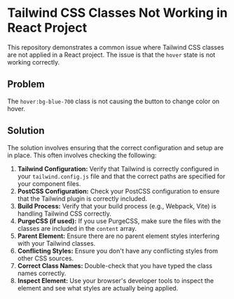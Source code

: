 # Tailwind CSS Classes Not Working in React Project

This repository demonstrates a common issue where Tailwind CSS classes are not applied in a React project.  The issue is that the `hover` state is not working correctly.

## Problem

The `hover:bg-blue-700` class is not causing the button to change color on hover.

## Solution

The solution involves ensuring that the correct configuration and setup are in place.  This often involves checking the following:

1. **Tailwind Configuration:** Verify that Tailwind is correctly configured in your `tailwind.config.js` file and that the correct paths are specified for your component files.
2. **PostCSS Configuration:** Check your PostCSS configuration to ensure that the Tailwind plugin is correctly included.
3. **Build Process:** Verify that your build process (e.g., Webpack, Vite) is handling Tailwind CSS correctly.
4. **PurgeCSS (if used):** If you use PurgeCSS, make sure the files with the classes are included in the `content` array. 
5. **Parent Element:** Ensure there are no parent element styles interfering with your Tailwind classes.
6. **Conflicting Styles:** Ensure you don't have any conflicting styles from other CSS sources.
7. **Correct Class Names:** Double-check that you have typed the class names correctly.
8. **Inspect Element:** Use your browser's developer tools to inspect the element and see what styles are actually being applied.